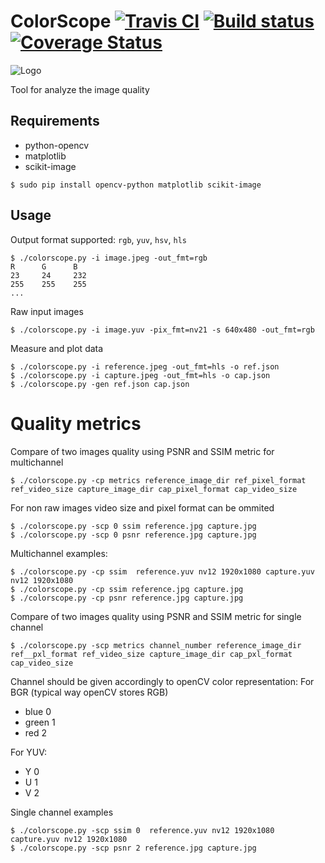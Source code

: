 # ColorScope [![Travis CI](https://travis-ci.org/michalkielan/ColorScope.svg?branch=master)](https://travis-ci.org/michalkielan/ColorScope) [![Build status](https://ci.appveyor.com/api/projects/status/92q4lasei6qnrlkk/branch/master?svg=true)](https://ci.appveyor.com/project/michalkielan/colorscope/branch/master) [![Coverage Status](http://coveralls.io/repos/github/michalkielan/ColorScope/badge.svg?branch=master)](https://coveralls.io/github/michalkielan/ColorScope?branch=master)


![Logo](res/logo.png)

Tool for analyze the image quality

## Requirements
* python-opencv
* matplotlib
* scikit-image

```
$ sudo pip install opencv-python matplotlib scikit-image
```

## Usage
Output format supported: `rgb`, `yuv`, `hsv`, `hls`

```
$ ./colorscope.py -i image.jpeg -out_fmt=rgb
R      G      B
23     24     232
255    255    255
...
```

Raw input images
```
$ ./colorscope.py -i image.yuv -pix_fmt=nv21 -s 640x480 -out_fmt=rgb
```

Measure and plot data
```
$ ./colorscope.py -i reference.jpeg -out_fmt=hls -o ref.json
$ ./colorscope.py -i capture.jpeg -out_fmt=hls -o cap.json
$ ./colorscope.py -gen ref.json cap.json
```

# Quality metrics
Compare of two images quality using PSNR and SSIM metric for multichannel  
```
$ ./colorscope.py -cp metrics reference_image_dir ref_pixel_format ref_video_size capture_image_dir cap_pixel_format cap_video_size
```
For non raw images video size and pixel format can be ommited
```
$ ./colorscope.py -scp 0 ssim reference.jpg capture.jpg
$ ./colorscope.py -scp 0 psnr reference.jpg capture.jpg
```

Multichannel examples:
```
$ ./colorscope.py -cp ssim  reference.yuv nv12 1920x1080 capture.yuv nv12 1920x1080
$ ./colorscope.py -cp ssim reference.jpg capture.jpg
$ ./colorscope.py -cp psnr reference.jpg capture.jpg
```

Compare of two images quality using PSNR and SSIM metric for single channel
```
$ ./colorscope.py -scp metrics channel_number reference_image_dir ref__pxl_format ref_video_size capture_image_dir cap_pxl_format cap_video_size
```
Channel should be given accordingly to openCV color representation:
For BGR (typical way openCV stores RGB)
* blue 0
* green 1
* red 2

For YUV:
* Y 0
* U 1
* V 2

Single channel examples
```
$ ./colorscope.py -scp ssim 0  reference.yuv nv12 1920x1080 capture.yuv nv12 1920x1080
$ ./colorscope.py -scp psnr 2 reference.jpg capture.jpg
```

